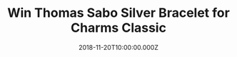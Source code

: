 ---
campaign-uuid: "c-223d352f-6ccc-4fa0-9641-3c4c9887aea6"
type: "Competition"
category: "Gifts"
date: "2018-11-20T10:00:00.000Z"
end-date: "2018-12-17T23:59:00.000Z"
disable-form: false
is_promoted: false
has_entry_page: true
title: "Win Thomas Sabo Silver Bracelet for Charms Classic"
competition-description: "<p>We have the perfect gift this Christmas, the Thomas Sabo\
  \ Silver Bracelet for Charms Classic. With a flair for trends, love of detail and\
  \ a passion for jewellery, company founder Thomas Sabo not only gave Sterling silver\
  \ a new appearance in the eighties but a new significance, too.</p>\r\n<p>The Thomas\
  \ Sabo Silver Bracelet for Charms Classic will look amazing on you, want it? Click\
  \ below for a chance to win.</p>"
hero-header: "Win Thomas Sabo Silver Bracelet for Charms Classic"
terms-confirmation: "N/A"
banner-img: "https://assets.expresslyapp.com/asset-7d5096d7-7e60-4414-ac9b-16dc7df26c50.jpg"
logo-left-href: "http://club.expressly.io"
logo-left-image: "https://assets.expresslyapp.com/asset-ca4f532b-f25d-4f63-bd66-fd013c75c543.jpg"
logo-left-title: "expressly club"
bg-image-hero: "https://assets.expresslyapp.com/asset-001fb6b6-81d0-4c3f-861c-ad74b439a840.jpg"
bg-image-first: "https://assets.expresslyapp.com/asset-c74a8bec-e778-4d2b-8f03-624d3b31e8fa.jpg"
section1-content: "<p>Since the company was founded in 1984, the identity and style\
  \ of Thomas Sabo have been characterised by a sparkling precious metal: 925 Sterling\
  \ silver is nickel-free and the purest silver used in the jewellery sector with\
  \ the best physical properties.</p>\r\n<p>With a flair for trends, love of detail\
  \ and a passion for jewellery, company founder Thomas Sabo not only gave Sterling\
  \ silver a new appearance in the eighties but a new significance, too. Today, Thomas\
  \ Sabo is one of the globally leading companies in the jewellery and watches sector.\
  \ In addition to the iconic Sterling Silver Collection, with the Glam & Soul women’\
  s line and the Rebel at heart men’s line, the product world of Thomas Sabo now also\
  \ includes the Charm Club, as well as its own watches and beauty line.</p>\r\n<p>This\
  \ bracelet is the best present for Christmas, if you can't wait to have it now,\
  \ enter the form below for a chance to win!</p>"
entry-title: "Win Thomas Sabo Silver Bracelet for Charms Classic"
entry-content: "Enter the draw to win Thomas Sabo Silver Bracelet for Charms Classic\r\
  \nby completing the form below before 23:59 on 17th of December 2018."
has-winner: true
winner-title: "CONGRATULATIONS to Carole E. who won the beautiful Thomas Sabo Silver\
  \ Bracelet for Charms Classic!"
winner-banner: "https://assets.expresslyapp.com/asset-f95bad5e-27c2-4533-9b3f-6cb5f875cc86.jpg"
prize-description: "Thomas Sabo Silver Bracelet for Charms Classic"
special-conditions: "Multiple entries are allowed up to one every day."
country-restrictions:
- "GB"
---